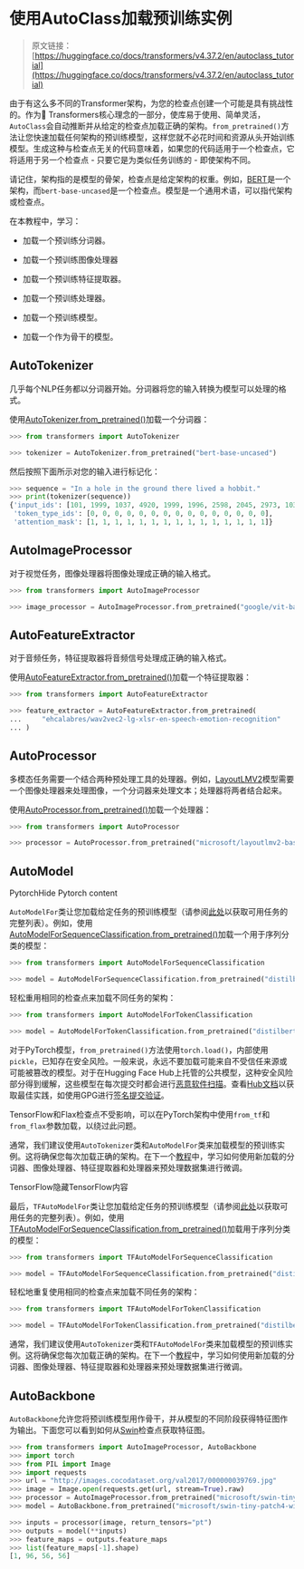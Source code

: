 # 使用AutoClass加载预训练实例

> 原文链接：[https://huggingface.co/docs/transformers/v4.37.2/en/autoclass_tutorial](https://huggingface.co/docs/transformers/v4.37.2/en/autoclass_tutorial)

由于有这么多不同的Transformer架构，为您的检查点创建一个可能是具有挑战性的。作为🤗 Transformers核心理念的一部分，使库易于使用、简单灵活，`AutoClass`会自动推断并从给定的检查点加载正确的架构。`from_pretrained()`方法让您快速加载任何架构的预训练模型，这样您就不必花时间和资源从头开始训练模型。生成这种与检查点无关的代码意味着，如果您的代码适用于一个检查点，它将适用于另一个检查点 - 只要它是为类似任务训练的 - 即使架构不同。

请记住，架构指的是模型的骨架，检查点是给定架构的权重。例如，[BERT](https://huggingface.co/bert-base-uncased)是一个架构，而`bert-base-uncased`是一个检查点。模型是一个通用术语，可以指代架构或检查点。

在本教程中，学习：

+   加载一个预训练分词器。

+   加载一个预训练图像处理器

+   加载一个预训练特征提取器。

+   加载一个预训练处理器。

+   加载一个预训练模型。

+   加载一个作为骨干的模型。

## AutoTokenizer

几乎每个NLP任务都以分词器开始。分词器将您的输入转换为模型可以处理的格式。

使用[AutoTokenizer.from_pretrained()](/docs/transformers/v4.37.2/en/model_doc/auto#transformers.AutoTokenizer.from_pretrained)加载一个分词器：

```py
>>> from transformers import AutoTokenizer

>>> tokenizer = AutoTokenizer.from_pretrained("bert-base-uncased")
```

然后按照下面所示对您的输入进行标记化：

```py
>>> sequence = "In a hole in the ground there lived a hobbit."
>>> print(tokenizer(sequence))
{'input_ids': [101, 1999, 1037, 4920, 1999, 1996, 2598, 2045, 2973, 1037, 7570, 10322, 4183, 1012, 102], 
 'token_type_ids': [0, 0, 0, 0, 0, 0, 0, 0, 0, 0, 0, 0, 0, 0, 0], 
 'attention_mask': [1, 1, 1, 1, 1, 1, 1, 1, 1, 1, 1, 1, 1, 1, 1]}
```

## AutoImageProcessor

对于视觉任务，图像处理器将图像处理成正确的输入格式。

```py
>>> from transformers import AutoImageProcessor

>>> image_processor = AutoImageProcessor.from_pretrained("google/vit-base-patch16-224")
```

## AutoFeatureExtractor

对于音频任务，特征提取器将音频信号处理成正确的输入格式。

使用[AutoFeatureExtractor.from_pretrained()](/docs/transformers/v4.37.2/en/model_doc/auto#transformers.AutoFeatureExtractor.from_pretrained)加载一个特征提取器：

```py
>>> from transformers import AutoFeatureExtractor

>>> feature_extractor = AutoFeatureExtractor.from_pretrained(
...     "ehcalabres/wav2vec2-lg-xlsr-en-speech-emotion-recognition"
... )
```

## AutoProcessor

多模态任务需要一个结合两种预处理工具的处理器。例如，[LayoutLMV2](model_doc/layoutlmv2)模型需要一个图像处理器来处理图像，一个分词器来处理文本；处理器将两者结合起来。

使用[AutoProcessor.from_pretrained()](/docs/transformers/v4.37.2/en/model_doc/auto#transformers.AutoProcessor.from_pretrained)加载一个处理器：

```py
>>> from transformers import AutoProcessor

>>> processor = AutoProcessor.from_pretrained("microsoft/layoutlmv2-base-uncased")
```

## AutoModel

PytorchHide Pytorch content

`AutoModelFor`类让您加载给定任务的预训练模型（请参阅[此处](model_doc/auto)以获取可用任务的完整列表）。例如，使用[AutoModelForSequenceClassification.from_pretrained()](/docs/transformers/v4.37.2/en/model_doc/auto#transformers.FlaxAutoModelForVision2Seq.from_pretrained)加载一个用于序列分类的模型：

```py
>>> from transformers import AutoModelForSequenceClassification

>>> model = AutoModelForSequenceClassification.from_pretrained("distilbert-base-uncased")
```

轻松重用相同的检查点来加载不同任务的架构：

```py
>>> from transformers import AutoModelForTokenClassification

>>> model = AutoModelForTokenClassification.from_pretrained("distilbert-base-uncased")
```

对于PyTorch模型，`from_pretrained()`方法使用`torch.load()`，内部使用`pickle`，已知存在安全风险。一般来说，永远不要加载可能来自不受信任来源或可能被篡改的模型。对于在Hugging Face Hub上托管的公共模型，这种安全风险部分得到缓解，这些模型在每次提交时都会进行[恶意软件扫描](https://huggingface.co/docs/hub/security-malware)。查看[Hub文档](https://huggingface.co/docs/hub/security)以获取最佳实践，如使用GPG进行[签名提交验证](https://huggingface.co/docs/hub/security-gpg#signing-commits-with-gpg)。

TensorFlow和Flax检查点不受影响，可以在PyTorch架构中使用`from_tf`和`from_flax`参数加载，以绕过此问题。

通常，我们建议使用`AutoTokenizer`类和`AutoModelFor`类来加载模型的预训练实例。这将确保您每次加载正确的架构。在下一个[教程](preprocessing)中，学习如何使用新加载的分词器、图像处理器、特征提取器和处理器来预处理数据集进行微调。

TensorFlow隐藏TensorFlow内容

最后，`TFAutoModelFor`类让您加载给定任务的预训练模型（请参阅[此处](model_doc/auto)以获取可用任务的完整列表）。例如，使用[TFAutoModelForSequenceClassification.from_pretrained()](/docs/transformers/v4.37.2/en/model_doc/auto#transformers.FlaxAutoModelForVision2Seq.from_pretrained)加载用于序列分类的模型：

```py
>>> from transformers import TFAutoModelForSequenceClassification

>>> model = TFAutoModelForSequenceClassification.from_pretrained("distilbert-base-uncased")
```

轻松地重复使用相同的检查点来加载不同任务的架构：

```py
>>> from transformers import TFAutoModelForTokenClassification

>>> model = TFAutoModelForTokenClassification.from_pretrained("distilbert-base-uncased")
```

通常，我们建议使用`AutoTokenizer`类和`TFAutoModelFor`类来加载模型的预训练实例。这将确保您每次加载正确的架构。在下一个[教程](preprocessing)中，学习如何使用新加载的分词器、图像处理器、特征提取器和处理器来预处理数据集进行微调。

## AutoBackbone

`AutoBackbone`允许您将预训练模型用作骨干，并从模型的不同阶段获得特征图作为输出。下面您可以看到如何从[Swin](model_doc/swin)检查点获取特征图。

```py
>>> from transformers import AutoImageProcessor, AutoBackbone
>>> import torch
>>> from PIL import Image
>>> import requests
>>> url = "http://images.cocodataset.org/val2017/000000039769.jpg"
>>> image = Image.open(requests.get(url, stream=True).raw)
>>> processor = AutoImageProcessor.from_pretrained("microsoft/swin-tiny-patch4-window7-224")
>>> model = AutoBackbone.from_pretrained("microsoft/swin-tiny-patch4-window7-224", out_indices=(0,))

>>> inputs = processor(image, return_tensors="pt")
>>> outputs = model(**inputs)
>>> feature_maps = outputs.feature_maps
>>> list(feature_maps[-1].shape)
[1, 96, 56, 56]
```
